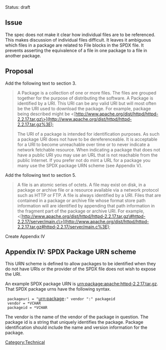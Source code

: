 Status: draft

## Issue

The spec does not make it clear how individual files are to be
referenced. This makes discussion of individual files difficult. It
leaves it ambiguous which files in a package are related to File blocks
in the SPDX file. It prevents asserting the equivalence of a file in one
package to a file in another package.

## Proposal

Add the following text to section 3.

> A Package is a collection of one or more files. The files are grouped
> together for the purpose of distributing the software. A Package is
> identified by a URI. This URI can be any valid URI but will most often
> be the URI used to download the package. For example, package being
> described might be
> \<[http://www.apache.org/dist/httpd/httpd-2.2.17.tar.gz\>](http://www.apache.org/dist/httpd/httpd-2.2.17.tar.gz%3E);
> 
> The URI of a package is intended for identification purposes. As such
> a package URI does not have to be dereferenceable. It is acceptable
> for a URI to become unreachable over time or to never indicate a
> network fetchable resource. When indicating a package that does not
> have a public URI you may use an URL that is not reachable from the
> public Internet. If you prefer not do mint a URL for a package you
> many use the SPDX package URN scheme (see Appendix V).

Add the following text to section 5.

> A file is an atomic series of octets. A file may exist on disk, in a
> package or archive file or a resource available via a network protocol
> such as HTTP or FTP. A file is always identified by a URI. Files that
> are contained in a package or archive file whose format store path
> information will are identified by appending that path information in
> the fragment part of the package or archive URI. For example,
> \<[http://www.apache.org/dist/httpd/httpd-2.2.17.tar.gz\#httpd-2.2.17/server/main.c\>](http://www.apache.org/dist/httpd/httpd-2.2.17.tar.gz#httpd-2.2.17/server/main.c%3E);

Create Appendix IV

## Appendix IV: SPDX Package URN scheme

This URN scheme is defined to allow packages to be identified when they
do not have URIs or the provider of the SPDX file does not wish to
expose the URI.

An example SPDX package URN is <urn:package:apache:httpd-2.2.17.tar.gz>.
That SPDX package urns have the following syntax.

` packageuri = "`<urn:package>`:" vendor ":" packageid`  
` vendor = *VCHAR`  
` packageid = *VCHAR`

The vendor is the name of the vendor of the package in question. The
package id is a string that uniquely identifies the package. Package
identification should include the name and version information for the
package.

[Category:Technical](Category:Technical "wikilink")
